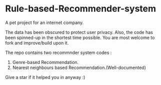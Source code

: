 # Rule-based-Recommender-system
A pet project for an internet company.

The data has been obscured to protect user privacy. Also, the code has been spinned-up
in the shortest time possible. You are most welcome to fork and improve/build upon it.

The repo contains two recommnder system codes :

1. Genre-based Recommendation.
2. Nearest neighbours based Recommendation.(Well-documented)

Give a star if it helped you in anyway :)
